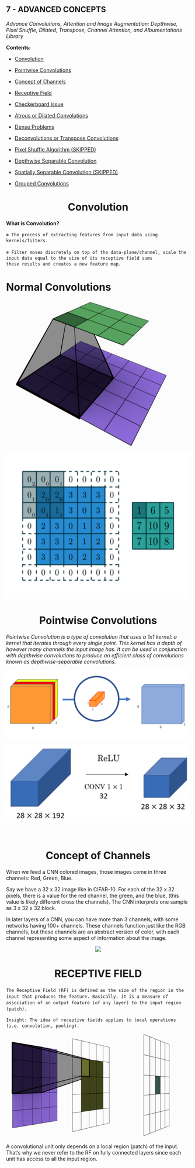 ## 7 - ADVANCED CONCEPTS

*Advance Convolutions, Attention and Image Augmentation: Depthwise, Pixel Shuffle, Dilated, Transpose, Channel Attention, and Albumentations Library*

**Contents:**

- [Convolution](./README.md/#convolution)

- [Pointwise Convolutions](./README.md/#PC)

- [Concept of Channels](./README.md/#channels)

- [Receptive Field](./README.md/#RF)

- [Checkerboard Issue](./README.md/#issue)

- [Atrous or Dilated Convolutions](./README.md/#Atrous)

- [Dense Problems](./README.md/#dense-problem)

- [Deconvolutions or Transpose Convolutions](./README.md/#transpose)

- [Pixel Shuffle Algorithm (SKIPPED)](./README.md/#pixel)

- [Depthwise Separable Convolution](./README.md/#deptwise)

- [Spatially Separable Convolution (SKIPPED)](./README.md/#spatial)

- [Grouped Convolutions](./README.md/#grouped)

<h1 align = 'center',id = "convolution"> Convolution</h1>

**What is Convolution?**

    ⊛ The process of extracting features from input data using kernels/filters.
    
    ⊛ Filter moves discretely on top of the data-plane/channel, scale the input data equal to the size of its receptive field sums
    these results and creates a new feature map.

<h1 align = 'left'>Normal Convolutions</h1>

<p align = 'center'>
            <img src = Images/Normal_Convolution.gif width="700" height="400"/>
</p>

<p align = 'center'>
            <img src = Images/Maths_NC.gif width="700" height="400"/>
</p>

<h1 align = 'center',id = "PC"> Pointwise Convolutions </h1>

*Pointwise Convolution is a type of convolution that uses a 1x1 kernel: a kernel that iterates through every single point. This kernel has a depth of however many channels the input image has. It can be used in conjunction with depthwise convolutions to produce an efficient class of convolutions known as depthwise-separable convolutions.*

<p align = 'center'>
            <img src = Images/PC.png/>
</p>

<p align = 'center'>
            <img src = Images/Pointwise_Convolutions.png/>
</p>

<br>

<h1 align = 'center',id = "channels"> Concept of Channels </h1>

When we feed a CNN colored images, those images come in three channels: Red, Green, Blue.

Say we have a 32 x 32 image like in CIFAR-10. For each of the 32 x 32 pixels, there is a value for the red channel, the green, and the blue, (this value is likely different cross the channels). The CNN interprets one sample as 3 x 32 x 32 block.

In later layers of a CNN, you can have more than 3 channels, with some networks having 100+ channels. These channels function just like the RGB channels, but these channels are an abstract version of color, with each channel representing some aspect of information about the image.

<p align = 'center'>
            <img src = Images/Channels_Concept.gif/>
</p>

<h1 align = 'center',id = "RF"> RECEPTIVE FIELD </h1>

`The Receptive Field (RF) is defined as the size of the region in the input that produces the feature. Basically, it is a measure of association of an output feature (of any layer) to the input region (patch).`

    Insight: The idea of receptive fields applies to local operations (i.e. convolution, pooling).

<p align = 'center'>
            <img src = Images/RF.gif/>
</p>

A convolutional unit only depends on a local region (patch) of the input. That’s why we never refer to the RF on fully connected layers since each unit has access to all the input region.


